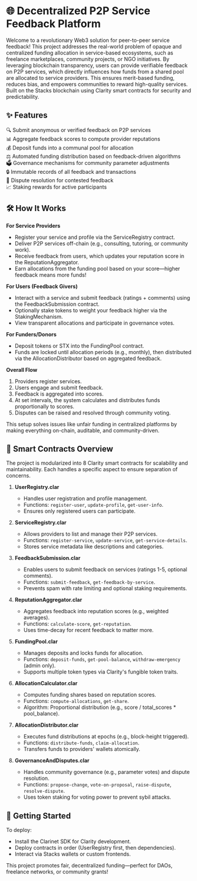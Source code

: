 # 🌐 Decentralized P2P Service Feedback Platform

Welcome to a revolutionary Web3 solution for peer-to-peer service feedback! This project addresses the real-world problem of opaque and centralized funding allocation in service-based ecosystems, such as freelance marketplaces, community projects, or NGO initiatives. By leveraging blockchain transparency, users can provide verifiable feedback on P2P services, which directly influences how funds from a shared pool are allocated to service providers. This ensures merit-based funding, reduces bias, and empowers communities to reward high-quality services. Built on the Stacks blockchain using Clarity smart contracts for security and predictability.

## ✨ Features

🔍 Submit anonymous or verified feedback on P2P services  
📊 Aggregate feedback scores to compute provider reputations  
💰 Deposit funds into a communal pool for allocation  
⚖️ Automated funding distribution based on feedback-driven algorithms  
🗳️ Governance mechanisms for community parameter adjustments  
🔒 Immutable records of all feedback and transactions  
🚫 Dispute resolution for contested feedback  
📈 Staking rewards for active participants  

## 🛠 How It Works

**For Service Providers**  
- Register your service and profile via the ServiceRegistry contract.  
- Deliver P2P services off-chain (e.g., consulting, tutoring, or community work).  
- Receive feedback from users, which updates your reputation score in the ReputationAggregator.  
- Earn allocations from the funding pool based on your score—higher feedback means more funds!  

**For Users (Feedback Givers)**  
- Interact with a service and submit feedback (ratings + comments) using the FeedbackSubmission contract.  
- Optionally stake tokens to weight your feedback higher via the StakingMechanism.  
- View transparent allocations and participate in governance votes.  

**For Funders/Donors**  
- Deposit tokens or STX into the FundingPool contract.  
- Funds are locked until allocation periods (e.g., monthly), then distributed via the AllocationDistributor based on aggregated feedback.  

**Overall Flow**  
1. Providers register services.  
2. Users engage and submit feedback.  
3. Feedback is aggregated into scores.  
4. At set intervals, the system calculates and distributes funds proportionally to scores.  
5. Disputes can be raised and resolved through community voting.  

This setup solves issues like unfair funding in centralized platforms by making everything on-chain, auditable, and community-driven.

## 📜 Smart Contracts Overview

The project is modularized into 8 Clarity smart contracts for scalability and maintainability. Each handles a specific aspect to ensure separation of concerns.

1. **UserRegistry.clar**  
   - Handles user registration and profile management.  
   - Functions: `register-user`, `update-profile`, `get-user-info`.  
   - Ensures only registered users can participate.  

2. **ServiceRegistry.clar**  
   - Allows providers to list and manage their P2P services.  
   - Functions: `register-service`, `update-service`, `get-service-details`.  
   - Stores service metadata like descriptions and categories.  

3. **FeedbackSubmission.clar**  
   - Enables users to submit feedback on services (ratings 1-5, optional comments).  
   - Functions: `submit-feedback`, `get-feedback-by-service`.  
   - Prevents spam with rate limiting and optional staking requirements.  

4. **ReputationAggregator.clar**  
   - Aggregates feedback into reputation scores (e.g., weighted averages).  
   - Functions: `calculate-score`, `get-reputation`.  
   - Uses time-decay for recent feedback to matter more.  

5. **FundingPool.clar**  
   - Manages deposits and locks funds for allocation.  
   - Functions: `deposit-funds`, `get-pool-balance`, `withdraw-emergency` (admin only).  
   - Supports multiple token types via Clarity's fungible token traits.  

6. **AllocationCalculator.clar**  
   - Computes funding shares based on reputation scores.  
   - Functions: `compute-allocations`, `get-share`.  
   - Algorithm: Proportional distribution (e.g., score / total_scores * pool_balance).  

7. **AllocationDistributor.clar**  
   - Executes fund distributions at epochs (e.g., block-height triggered).  
   - Functions: `distribute-funds`, `claim-allocation`.  
   - Transfers funds to providers' wallets atomically.  

8. **GovernanceAndDisputes.clar**  
   - Handles community governance (e.g., parameter votes) and dispute resolution.  
   - Functions: `propose-change`, `vote-on-proposal`, `raise-dispute`, `resolve-dispute`.  
   - Uses token staking for voting power to prevent sybil attacks.  

## 🚀 Getting Started

To deploy:  
- Install the Clarinet SDK for Clarity development.  
- Deploy contracts in order (UserRegistry first, then dependencies).  
- Interact via Stacks wallets or custom frontends.  

This project promotes fair, decentralized funding—perfect for DAOs, freelance networks, or community grants!